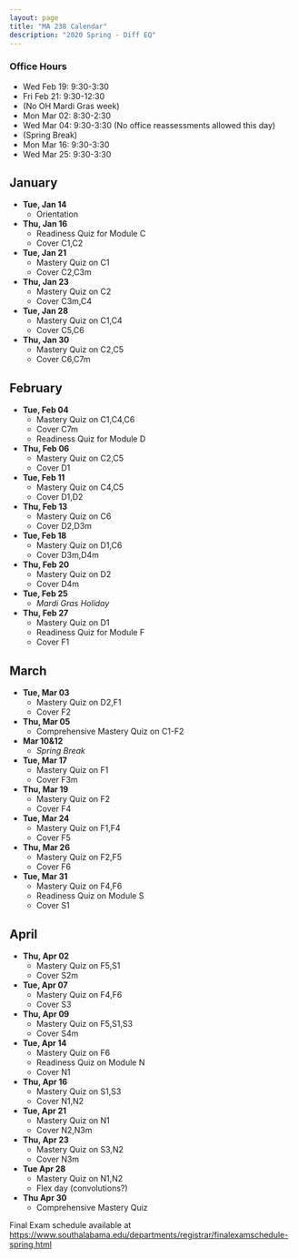 ```yaml
---
layout: page
title: "MA 238 Calendar"
description: "2020 Spring - Diff EQ"
---
```


### Office Hours

- Wed Feb 19: 9:30-3:30
- Fri Feb 21: 9:30-12:30
- (No OH Mardi Gras week)
- Mon Mar 02: 8:30-2:30
- Wed Mar 04: 9:30-3:30 (No office reassessments allowed this day)
- (Spring Break)
- Mon Mar 16: 9:30-3:30
- Wed Mar 25: 9:30-3:30

## January

- **Tue, Jan 14**
  - Orientation
- **Thu, Jan 16**
  - Readiness Quiz for Module C
  - Cover C1,C2
- **Tue, Jan 21**
  - Mastery Quiz on C1
  - Cover C2,C3m
- **Thu, Jan 23**
  - Mastery Quiz on C2
  - Cover C3m,C4
- **Tue, Jan 28**
  - Mastery Quiz on C1,C4
  - Cover C5,C6
- **Thu, Jan 30**
  - Mastery Quiz on C2,C5
  - Cover C6,C7m

## February

- **Tue, Feb 04**
  - Mastery Quiz on C1,C4,C6
  - Cover C7m
  - Readiness Quiz for Module D
- **Thu, Feb 06**
  - Mastery Quiz on C2,C5
  - Cover D1
- **Tue, Feb 11**
  - Mastery Quiz on C4,C5
  - Cover D1,D2
- **Thu, Feb 13**
  - Mastery Quiz on C6
  - Cover D2,D3m
- **Tue, Feb 18**
  - Mastery Quiz on D1,C6
  - Cover D3m,D4m
- **Thu, Feb 20**
  - Mastery Quiz on D2
  - Cover D4m
- **Tue, Feb 25**
  - *Mardi Gras Holiday*
- **Thu, Feb 27**
  - Mastery Quiz on D1
  - Readiness Quiz for Module F
  - Cover F1

## March

- **Tue, Mar 03**
  - Mastery Quiz on D2,F1
  - Cover F2
- **Thu, Mar 05**
  - Comprehensive Mastery Quiz on C1-F2
- **Mar 10&12**
  - *Spring Break*
- **Tue, Mar 17**
  - Mastery Quiz on F1
  - Cover F3m
- **Thu, Mar 19**
  - Mastery Quiz on F2
  - Cover F4
- **Tue, Mar 24**
  - Mastery Quiz on F1,F4
  - Cover F5
- **Thu, Mar 26**
  - Mastery Quiz on F2,F5
  - Cover F6
- **Tue, Mar 31**
  - Mastery Quiz on F4,F6
  - Readiness Quiz on Module S
  - Cover S1

## April

- **Thu, Apr 02**
  - Mastery Quiz on F5,S1
  - Cover S2m
- **Tue, Apr 07**
  - Mastery Quiz on F4,F6
  - Cover S3
- **Thu, Apr 09**
  - Mastery Quiz on F5,S1,S3
  - Cover S4m
- **Tue, Apr 14**
  - Mastery Quiz on F6
  - Readiness Quiz on Module N
  - Cover N1
- **Thu, Apr 16**
  - Mastery Quiz on S1,S3
  - Cover N1,N2
- **Tue, Apr 21**
  - Mastery Quiz on N1
  - Cover N2,N3m
- **Thu, Apr 23**
  - Mastery Quiz on S3,N2
  - Cover N3m
- **Tue Apr 28**
  - Mastery Quiz on N1,N2
  - Flex day (convolutions?)
- **Thu Apr 30**
  - Comprehensive Mastery Quiz

Final Exam schedule available at <https://www.southalabama.edu/departments/registrar/finalexamschedule-spring.html>
